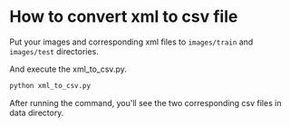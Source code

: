 # How to convert xml to csv file

Put your images and corresponding xml files to
`images/train` and `images/test` directories.

And execute the xml_to_csv.py.

```` bash
python xml_to_csv.py
````

After running the command, you'll see the
two corresponding csv files in data directory.
